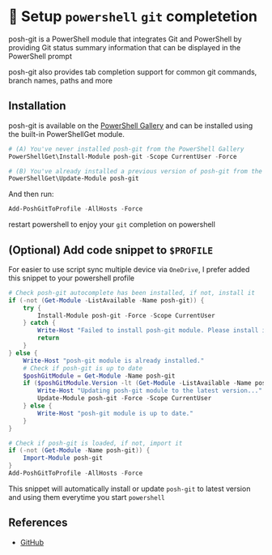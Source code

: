 # :wrench: Setup `powershell` `git` completetion

posh-git is a PowerShell module that integrates Git and PowerShell by providing Git status summary information that can be displayed in the PowerShell prompt

posh-git also provides tab completion support for common git commands, branch names, paths and more

## Installation

posh-git is available on the [PowerShell Gallery](https://www.powershellgallery.com/packages/posh-git/) and can be installed using the built-in PowerShellGet module.

```powershell
# (A) You've never installed posh-git from the PowerShell Gallery
PowerShellGet\Install-Module posh-git -Scope CurrentUser -Force

# (B) You've already installed a previous version of posh-git from the PowerShell Gallery
PowerShellGet\Update-Module posh-git
```

And then run:

```powershell
Add-PoshGitToProfile -AllHosts -Force
```

restart powershell to enjoy your `git` completion on powershell

## (Optional) Add code snippet to `$PROFILE`

For easier to use script sync multiple device via `OneDrive`, I prefer added this snippet to your powershell profile

```powershell
# Check posh-git autocomplete has been installed, if not, install it
if (-not (Get-Module -ListAvailable -Name posh-git)) {
    try {
        Install-Module posh-git -Force -Scope CurrentUser
    } catch {
        Write-Host "Failed to install posh-git module. Please install it manually using 'Install-Module posh-git'."
        return
    }
} else {
    Write-Host "posh-git module is already installed."
    # Check if posh-git is up to date
    $poshGitModule = Get-Module -Name posh-git
    if ($poshGitModule.Version -lt (Get-Module -ListAvailable -Name posh-git).Version) {
        Write-Host "Updating posh-git module to the latest version..."
        Update-Module posh-git -Force -Scope CurrentUser
    } else {
        Write-Host "posh-git module is up to date."
    }
}

# Check if posh-git is loaded, if not, import it
if (-not (Get-Module -Name posh-git)) {
    Import-Module posh-git
}
Add-PoshGitToProfile -AllHosts -Force
```

This snippet will automatically install or update `posh-git` to latest version and using them everytime you start `powershell`

## References

- [GitHub](https://github.com/dahlbyk/posh-git?tab=readme-ov-file)
